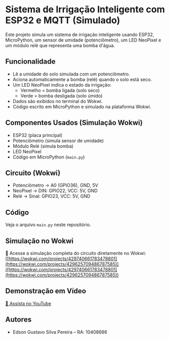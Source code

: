# Sistema de Irrigação Inteligente com ESP32 e MQTT (Simulado)

Este projeto simula um sistema de irrigação inteligente usando ESP32, MicroPython, um sensor de umidade (potenciômetro), um LED NeoPixel e um módulo relé que representa uma bomba d'água.

## Funcionalidade
- Lê a umidade do solo simulada com um potenciômetro.
- Aciona automaticamente a bomba (relé) quando o solo está seco.
- Um LED NeoPixel indica o estado da irrigação:
  - Vermelho = bomba ligada (solo seco)
  - Verde = bomba desligada (solo úmido)
- Dados são exibidos no terminal do Wokwi.
- Código escrito em MicroPython e simulado na plataforma Wokwi.

## Componentes Usados (Simulação Wokwi)
- ESP32 (placa principal)
- Potenciômetro (simula sensor de umidade)
- Módulo Relé (simula bomba)
- LED NeoPixel
- Código em MicroPython (`main.py`)

## Circuito (Wokwi)
- Potenciômetro → A0 (GPIO36), GND, 5V
- NeoPixel → DIN: GPIO22, VCC: 5V, GND
- Relé → Sinal: GPIO23, VCC: 5V, GND

## Código
Veja o arquivo `main.py` neste repositório.

## Simulação no Wokwi

🔗 Acesse a simulação completa do circuito diretamente no Wokwi:  
[[https://wokwi.com/projects/429740661783478801](https://wokwi.com/projects/429625709486787585)]([https://wokwi.com/projects/429740661783478801](https://wokwi.com/projects/429625709486787585))

## Demonstração em Vídeo
[🔗 Assista no YouTube](https://youtu.be/Mx8yYbpQopg?si=bhWTE6jdw4mN8kx-)

## Autores
- Edson Gustavo Silva Pereira – RA: 10408686
